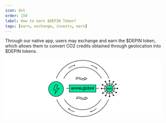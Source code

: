 ```yaml
---
icon: dot
order: 150
label: How to earn $DEPIN Token?
tags: [earn, exchange, invests, earn]
---
```


Through our native app, users may exchange and earn the $DEPIN token, which allows them to convert CO2 credits obtained through geolocation into $DEPIN tokens.

![](/src/headers/eaas_global_web3.png)